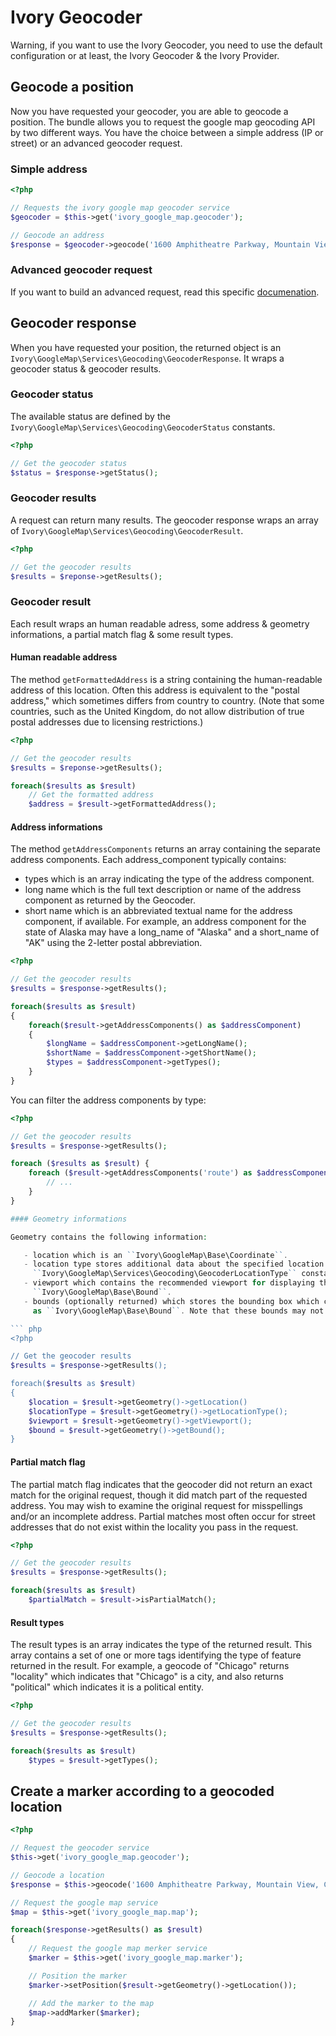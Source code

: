 # Ivory Geocoder

Warning, if you want to use the Ivory Geocoder, you need to use the default configuration or at least, the Ivory
Geocoder & the Ivory Provider.

## Geocode a position

Now you have requested your geocoder, you are able to geocode a position. The bundle allows you to request the google
map geocoding API by two different ways. You have the choice between a simple address (IP or street) or an advanced
geocoder request.

### Simple address

``` php
<?php

// Requests the ivory google map geocoder service
$geocoder = $this->get('ivory_google_map.geocoder');

// Geocode an address
$response = $geocoder->geocode('1600 Amphitheatre Parkway, Mountain View, CA');
```

### Advanced geocoder request

If you want to build an advanced request, read this specific
[documenation](http://github.com/egeloen/IvoryGoogleMapBundle/blob/master/Resources/doc/usage/services/geocoding/geocoder_request.md).

## Geocoder response

When you have requested your position, the returned object is an ``Ivory\GoogleMap\Services\Geocoding\GeocoderResponse``.
It wraps a geocoder status & geocoder results.

### Geocoder status

The available status are defined by the ``Ivory\GoogleMap\Services\Geocoding\GeocoderStatus`` constants.

``` php
<?php

// Get the geocoder status
$status = $response->getStatus();
```

### Geocoder results

A request can return many results. The geocoder response wraps an array of
``Ivory\GoogleMap\Services\Geocoding\GeocoderResult``.

``` php
<?php

// Get the geocoder results
$results = $reponse->getResults();
```

### Geocoder result

Each result wraps an human readable adress, some address & geometry informations, a partial match flag & some
result types.

#### Human readable address

The method ``getFormattedAddress`` is a string containing the human-readable address of this location.
Often this address is equivalent to the "postal address," which sometimes differs from country to country. (Note that
some countries, such as the United Kingdom, do not allow distribution of true postal addresses due to licensing
restrictions.)

``` php
<?php

// Get the geocoder results
$results = $reponse->getResults();

foreach($results as $result)
    // Get the formatted address
    $address = $result->getFormattedAddress();
```

#### Address informations

The method ``getAddressComponents`` returns an array containing the separate address components. Each address_component
typically contains:

   - types which is an array indicating the type of the address component.
   - long name which is the full text description or name of the address component as returned by the Geocoder.
   - short name which is an abbreviated textual name for the address component, if available. For example, an address
     component for the state of Alaska may have a long_name of "Alaska" and a short_name of "AK" using the 2-letter
     postal abbreviation.

``` php
<?php

// Get the geocoder results
$results = $response->getResults();

foreach($results as $result)
{
    foreach($result->getAddressComponents() as $addressComponent)
    {
        $longName = $addressComponent->getLongName();
        $shortName = $addressComponent->getShortName();
        $types = $addressComponent->getTypes();
    }
}
```

You can filter the address components by type:

``` php
<?php

// Get the geocoder results
$results = $response->getResults();

foreach ($results as $result) {
    foreach ($result->getAddressComponents('route') as $addressComponent) {
        // ...
    }
}

#### Geometry informations

Geometry contains the following information:

   - location which is an ``Ivory\GoogleMap\Base\Coordinate``.
   - location type stores additional data about the specified location. The available possibilites are describes by the
     ``Ivory\GoogleMap\Services\Geocoding\GeocoderLocationType`` constants.
   - viewport which contains the recommended viewport for displaying the returned result, specified as
     ``Ivory\GoogleMap\Base\Bound``.
   - bounds (optionally returned) which stores the bounding box which can fully contain the returned result, specified
     as ``Ivory\GoogleMap\Base\Bound``. Note that these bounds may not match the recommended viewport.

``` php
<?php

// Get the geocoder results
$results = $response->getResults();

foreach($results as $result)
{
    $location = $result->getGeometry()->getLocation()
    $locationType = $result->getGeometry()->getLocationType();
    $viewport = $result->getGeometry()->getViewport();
    $bound = $result->getGeometry()->getBound();
}
```

#### Partial match flag

The partial match flag indicates that the geocoder did not return an exact match for the original request, though it
did match part of the requested address. You may wish to examine the original request for misspellings and/or an
incomplete address. Partial matches most often occur for street addresses that do not exist within the locality you
pass in the request.

``` php
<?php

// Get the geocoder results
$results = $response->getResults();

foreach($results as $result)
    $partialMatch = $result->isPartialMatch();
```

#### Result types

The result types is an array indicates the type of the returned result. This array contains a set of one or more tags
identifying the type of feature returned in the result. For example, a geocode of "Chicago" returns "locality" which
indicates that "Chicago" is a city, and also returns "political" which indicates it is a political entity.

``` php
<?php

// Get the geocoder results
$results = $response->getResults();

foreach($results as $result)
    $types = $result->getTypes();
```

## Create a marker according to a geocoded location

``` php
<?php

// Request the geocoder service
$this->get('ivory_google_map.geocoder');

// Geocode a location
$response = $this->geocode('1600 Amphitheatre Parkway, Mountain View, CA');

// Request the google map service
$map = $this->get('ivory_google_map.map');

foreach($response->getResults() as $result)
{
    // Request the google map merker service
    $marker = $this->get('ivory_google_map.marker');

    // Position the marker
    $marker->setPosition($result->getGeometry()->getLocation());

    // Add the marker to the map
    $map->addMarker($marker);
}
```
